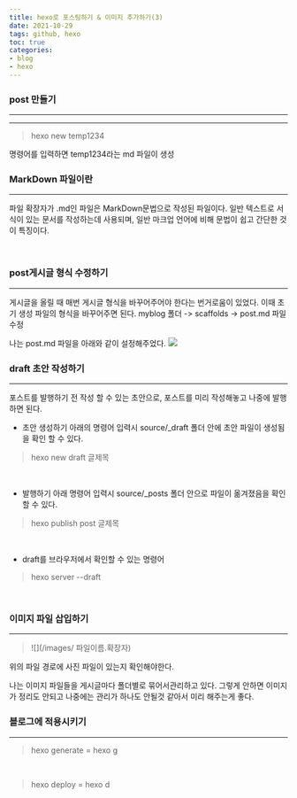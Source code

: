 ```yaml
---
title: hexo로 포스팅하기 & 이미지 추가하기(3)
date: 2021-10-29
tags: github, hexo
toc: true
categories: 
- blog
- hexo
---
```


### **post 만들기**
---
---
>hexo new temp1234

명령어를 입력하면 temp1234라는 md 파일이 생성
<br>

### **MarkDown 파일이란**
---
파일 확장자가 .md인 파일은 MarkDown문법으로 작성된 파일이다.
일반 텍스트로 서식이 있는 문서를 작성하는데 사용되며,
일반 마크업 언어에 비해 문법이 쉽고 간단한 것이 특징이다.

<br>

### **post게시글 형식 수정하기**
---
게시글을 올릴 때 매번 게시글 형식을 바꾸어주어야 한다는 번거로움이 있었다.
이때 초기 생성 파일의 형식을 바꾸어주면 된다.
myblog 폴더 -> scaffolds -> post.md 파일 수정

나는 post.md 파일을 아래와 같이 설정해주었다.
![](/images/0103/pstmd설정.PNG)
<br>

### **draft 초안 작성하기**
---
포스트를 발행하기 전 작성 할 수 있는 초안으로,
포스트를 미리 작성해놓고 나중에 발행하면 된다.
<br>

- 초안 생성하기
아래의 명령어 입력시 source/_draft 폴더 안에 초안 파일이 생성됨을 확인 할 수 있다.
> hexo new draft 글제목

<br>

- 발행하기
아래 명령어 입력시 source/_posts 폴더 안으로 파일이 옮겨졌음을 확인 할 수 있다.
> hexo publish post 글제목

<br>

- draft를 브라우저에서 확인할 수 있는 명령어
> hexo server --draft

<br>

### **이미지 파일 삽입하기**
---
> ![](/images/ 파일이름.확장자) 

위의 파일 경로에 사진 파일이 있는지 확인해야한다.

나는 이미지 파일들을 게시글마다 폴더별로 묶어서관리하고 있다.
그렇게 안하면 이미지가 정리도 안되고 
나중에는 관리가 하나도 안될것 같아서 미리 해주는게 좋다.
<br>

### **블로그에 적용시키기**
---

> hexo generate
> = hexo g
 
<br>

> hexo deploy 
> = hexo d